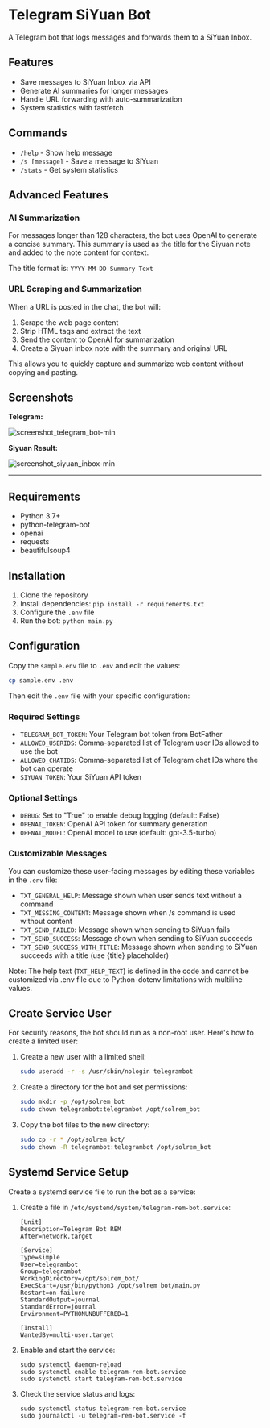 # Telegram SiYuan Bot

A Telegram bot that logs messages and forwards them to a SiYuan Inbox.

## Features

- Save messages to SiYuan Inbox via API
- Generate AI summaries for longer messages
- Handle URL forwarding with auto-summarization
- System statistics with fastfetch

## Commands

- `/help` - Show help message
- `/s [message]` - Save a message to SiYuan
- `/stats` - Get system statistics

## Advanced Features

### AI Summarization

For messages longer than 128 characters, the bot uses OpenAI to generate a concise summary. This summary is used as the title for the Siyuan note and added to the note content for context.

The title format is: `YYYY-MM-DD Summary Text`

### URL Scraping and Summarization

When a URL is posted in the chat, the bot will:
1. Scrape the web page content
2. Strip HTML tags and extract the text
3. Send the content to OpenAI for summarization
4. Create a Siyuan inbox note with the summary and original URL

This allows you to quickly capture and summarize web content without copying and pasting.

## Screenshots

**Telegram:**

![screenshot_telegram_bot-min](https://github.com/user-attachments/assets/1341266e-7ac7-4270-9ee3-56e7709eadc9)

**Siyuan Result:**

![screenshot_siyuan_inbox-min](https://github.com/user-attachments/assets/ed57969d-0ccb-4e47-aef1-9da3bb5d2879)





---

## Requirements

- Python 3.7+
- python-telegram-bot
- openai
- requests
- beautifulsoup4 


## Installation

1. Clone the repository
2. Install dependencies: `pip install -r requirements.txt`
3. Configure the `.env` file
4. Run the bot: `python main.py`


## Configuration

Copy the `sample.env` file to `.env` and edit the values:

```bash
cp sample.env .env
```

Then edit the `.env` file with your specific configuration:

### Required Settings

- `TELEGRAM_BOT_TOKEN`: Your Telegram bot token from BotFather
- `ALLOWED_USERIDS`: Comma-separated list of Telegram user IDs allowed to use the bot
- `ALLOWED_CHATIDS`: Comma-separated list of Telegram chat IDs where the bot can operate
- `SIYUAN_TOKEN`: Your SiYuan API token

### Optional Settings

- `DEBUG`: Set to "True" to enable debug logging (default: False)
- `OPENAI_TOKEN`: OpenAI API token for summary generation 
- `OPENAI_MODEL`: OpenAI model to use (default: gpt-3.5-turbo)

### Customizable Messages

You can customize these user-facing messages by editing these variables in the `.env` file:

- `TXT_GENERAL_HELP`: Message shown when user sends text without a command
- `TXT_MISSING_CONTENT`: Message shown when /s command is used without content
- `TXT_SEND_FAILED`: Message shown when sending to SiYuan fails
- `TXT_SEND_SUCCESS`: Message shown when sending to SiYuan succeeds
- `TXT_SEND_SUCCESS_WITH_TITLE`: Message shown when sending to SiYuan succeeds with a title (use {title} placeholder)

Note: The help text (`TXT_HELP_TEXT`) is defined in the code and cannot be customized via .env file due to Python-dotenv limitations with multiline values.





## Create Service User

For security reasons, the bot should run as a non-root user. Here's how to create a limited user:

1. Create a new user with a limited shell:
   ```bash
   sudo useradd -r -s /usr/sbin/nologin telegrambot
   ```

2. Create a directory for the bot and set permissions:
   ```bash
   sudo mkdir -p /opt/solrem_bot
   sudo chown telegrambot:telegrambot /opt/solrem_bot
   ```

3. Copy the bot files to the new directory:
   ```bash
   sudo cp -r * /opt/solrem_bot/
   sudo chown -R telegrambot:telegrambot /opt/solrem_bot
   ```

## Systemd Service Setup

Create a systemd service file to run the bot as a service:

1. Create a file in `/etc/systemd/system/telegram-rem-bot.service`:
   ```
   [Unit]
   Description=Telegram Bot REM
   After=network.target

   [Service]
   Type=simple
   User=telegrambot
   Group=telegrambot
   WorkingDirectory=/opt/solrem_bot/
   ExecStart=/usr/bin/python3 /opt/solrem_bot/main.py
   Restart=on-failure
   StandardOutput=journal
   StandardError=journal
   Environment=PYTHONUNBUFFERED=1

   [Install]
   WantedBy=multi-user.target
   ```

2. Enable and start the service:
   ```
   sudo systemctl daemon-reload
   sudo systemctl enable telegram-rem-bot.service
   sudo systemctl start telegram-rem-bot.service
   ```

3. Check the service status and logs:
   ```
   sudo systemctl status telegram-rem-bot.service
   sudo journalctl -u telegram-rem-bot.service -f
   ```



